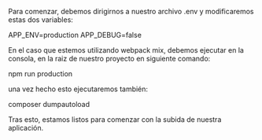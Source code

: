 
Para comenzar, debemos dirigirnos a nuestro archivo .env y modificaremos estas dos variables:




APP_ENV=production
APP_DEBUG=false



En el caso que estemos utilizando webpack mix, debemos ejecutar en la consola, en la raiz de nuestro proyecto en siguiente comando:

npm run production





una vez hecho esto ejecutaremos también:

composer dumpautoload




Tras esto, estamos listos para comenzar con la subida de nuestra aplicación.
